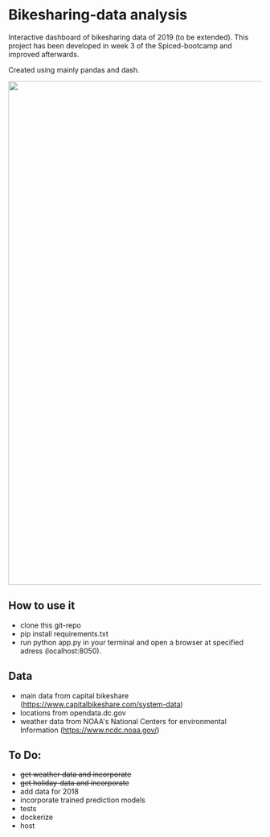 # Bikesharing-data analysis

Interactive dashboard of bikesharing data of 2019 (to be extended).
This project has been developed in week 3 of the Spiced-bootcamp and improved afterwards.

Created using mainly pandas and dash.

<img src="dashboard.gif" width="1000"/>

## How to use it
- clone this git-repo
- pip install requirements.txt
- run python app.py in your terminal and open a browser at specified adress (localhost:8050).

## Data
- main data from capital bikeshare (https://www.capitalbikeshare.com/system-data)
- locations from opendata.dc.gov
- weather data from NOAA's National Centers for environmental Information (https://www.ncdc.noaa.gov/)


## To Do:
- ~~get weather data and incorporate~~
- ~~get holiday-data and incorporate~~
- add data for 2018
- incorporate trained prediction models
- tests
- dockerize
- host
